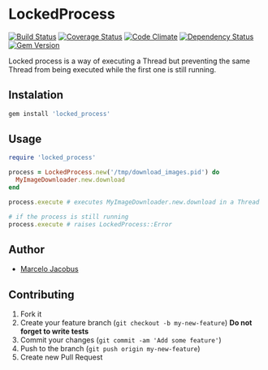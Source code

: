 # LockedProcess

[![Build Status](https://travis-ci.org/mjacobus/locked_process.png?branch=master)](https://travis-ci.org/mjacobus/locked_process)
[![Coverage Status](https://coveralls.io/repos/mjacobus/locked_process/badge.png)](https://coveralls.io/r/mjacobus/locked_process)
[![Code Climate](https://codeclimate.com/github/mjacobus/locked_process.png)](https://codeclimate.com/github/mjacobus/locked_process)
[![Dependency Status](https://gemnasium.com/mjacobus/locked_process.png)](https://gemnasium.com/mjacobus/locked_process)
[![Gem Version](https://badge.fury.io/rb/locked_process.png)](http://badge.fury.io/rb/locked_process)

Locked process is a way of executing a Thread but preventing the same Thread from being executed while the first one is still running.

## Instalation
```bash
gem install 'locked_process'
```

## Usage
```ruby
require 'locked_process'

process = LockedProcess.new('/tmp/download_images.pid') do
  MyImageDownloader.new.download
end

process.execute # executes MyImageDownloader.new.download in a Thread

# if the process is still running
process.execute # raises LockedProcess::Error

```


## Author
- [Marcelo Jacobus](https://github.com/mjacobus)

## Contributing

1. Fork it
2. Create your feature branch (`git checkout -b my-new-feature`)
**Do not forget to write tests**
3. Commit your changes (`git commit -am 'Add some feature'`)
4. Push to the branch (`git push origin my-new-feature`)
5. Create new Pull Request

